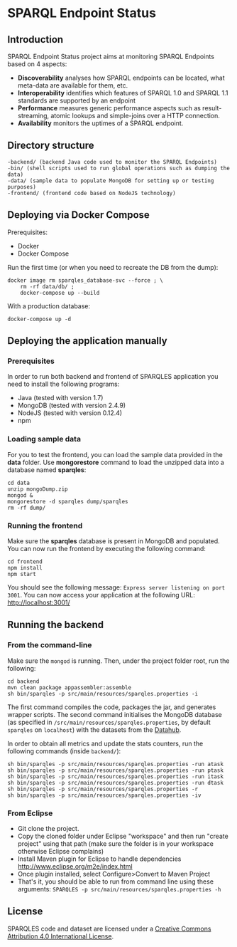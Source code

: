 # SPARQL Endpoint Status

## Introduction

SPARQL Endpoint Status project aims at monitoring SPARQL Endpoints based on 4 aspects:

* **Discoverability** analyses how SPARQL endpoints can be located, what meta-data are available for them, etc.
* **Interoperability** identifies which features of SPARQL 1.0 and SPARQL 1.1 standards are supported by an endpoint
* **Performance** measures generic performance aspects such as result-streaming, atomic lookups and simple-joins over a HTTP connection.
* **Availability** monitors the uptimes of a SPARQL endpoint.

## Directory structure
```
-backend/ (backend Java code used to monitor the SPARQL Endpoints)
-bin/ (shell scripts used to run global operations such as dumping the data)
-data/ (sample data to populate MongoDB for setting up or testing purposes)
-frontend/ (frontend code based on NodeJS technology)
```

## Deploying via Docker Compose

Prerequisites:

- Docker
- Docker Compose

Run the first time (or when you need to recreate the DB from the dump):

```
docker image rm sparqles_database-svc --force ; \
    rm -rf data/db/ ;
    docker-compose up --build
```

With a production database:

```
docker-compose up -d
```

## Deploying the application manually

### Prerequisites
In order to run both backend and frontend of SPARQLES application you need to install the following programs:
- Java (tested with version 1.7)
- MongoDB (tested with version 2.4.9)
- NodeJS (tested with version 0.12.4)
- npm

### Loading sample data
For you to test the frontend, you can load the sample data provided in the **data** folder. Use **mongorestore** command to load the unzipped data into a database named **sparqles**:

    cd data
    unzip mongoDump.zip
    mongod &
    mongorestore -d sparqles dump/sparqles
    rm -rf dump/    

### Running the frontend
Make sure the **sparqles** database is present in MongoDB and populated. You can now run the frontend by executing the following command:

    cd frontend
    npm install
    npm start


You should see the following message: `Express server listening on port 3001`.
You can now access your application at the following URL: [http://localhost:3001/](http://localhost:3001/)

## Running the backend

### From the command-line

Make sure the `mongod` is running. Then, under the project folder root, run the following:

    cd backend
    mvn clean package appassembler:assemble
    sh bin/sparqles -p src/main/resources/sparqles.properties -i

The first command compiles the code, packages the jar, and generates wrapper scripts. The second command initialises the MongoDB database (as specified in `/src/main/resources/sparqles.properties`, by default `sparqles` on `localhost`) with the datasets from the [Datahub](https://datahub.io).

In order to obtain all metrics and update the stats counters, run the following commands (inside `backend/`):

    sh bin/sparqles -p src/main/resources/sparqles.properties -run atask
    sh bin/sparqles -p src/main/resources/sparqles.properties -run ptask
    sh bin/sparqles -p src/main/resources/sparqles.properties -run itask
    sh bin/sparqles -p src/main/resources/sparqles.properties -run dtask
    sh bin/sparqles -p src/main/resources/sparqles.properties -r
    sh bin/sparqles -p src/main/resources/sparqles.properties -iv

### From Eclipse

- Git clone the project.
- Copy the cloned folder under Eclipse "workspace" and then run "create project" using that path (make sure the folder is in your workspace otherwise Eclipse complains)
- Install Maven plugin for Eclipse to handle dependencies http://www.eclipse.org/m2e/index.html 
- Once plugin installed, select Configure>Convert to Maven Project
- That's it, you should be able to run from command line using these arguments: `SPARQLES -p src/main/resources/sparqles.properties -h`

## License
SPARQLES code and dataset are licensed under a [Creative Commons Attribution 4.0 International License]( https://creativecommons.org/licenses/by/4.0/).
